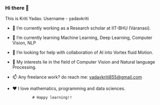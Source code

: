 ### Hi there 👋

This is Kriti Yadav. Username - yadavkriti


- 🔭 I’m currently working as a Research scholar at IIT-BHU (Varanasi).
- 🌱 I’m currently learning Machine Learning, Deep Learning, Computer Vision, NLP
- 🤝 I’m looking for help with collaboration of AI into Vortex fluid Motion.
- 📝 My interests lie in the field of Computer Vision and Natural language Processing.
- 📫 Any freelance work? do reach me: yadavkriti855@gmail.com
- ❤️ I love mathematics, programming and data sciences.


               # Happy learning!!

